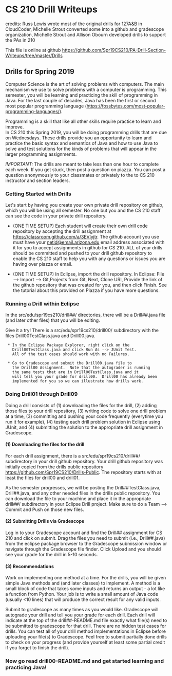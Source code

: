 # CS 210 Drill Writeups

credits: Russ Lewis wrote most of the original drills for 127A&B in CloudCoder, 
         Michelle Strout converted some into a github and gradescope organization,
         Michelle Strout and Allison Obourn developed drills to support the PAs in 210

This file is online at github 
https://github.com/Spr19CS210/PA-Drill-Section-Writeups/tree/master/Drills

## Drills for Spring 2019

Computer Science is the art of solving problems with computers.  The main mechanism
we use to solve problems with a computer is programming.  This semester, you will be 
learning and practicing the skill of programming in Java.  For the last couple of 
decades, Java has been the first or second most popular programming language 
(https://fossbytes.com/most-popular-programming-languages/).

Programming is a skill that like all other skills require practice to learn and improve.  
In CS 210 this Spring 2019, you will be doing programming drills that are due on Wednesdays.
These drills provide you an opportunity to learn and practice the basic syntax and semantics
of Java and how to use Java to solve and test solutions for the kinds of problems
that will appear in the larger programming assignments.

*IMPORTANT:* The drills are meant to take less than one hour to 
complete each week.  If you get stuck, then post a question on piazza.
You can post a question anonymously to your classmates
or privately to the to CS 210 instructor and section leaders.

### Getting Started with Drills

Let's start by having you create your own private drill repository on github,
which you will be using all semester.  No one but you and the CS 210 staff
can see the code in your private drill repository.

 * (ONE TIME SETUP) Each student will create their own drill code repository by 
   accepting the drill assignment at https://classroom.github.com/a/3EVlyjtr.
   The github account you use must have your netid@email.arizona.edu email
   address associated with it for you to accept assignments in github for CS 210.
   ALL of your drills should be committed and pushed to your drill github repository to 
   enable the CS 210 staff to help you with any questions or issues you are 
   having over piazza or email.
   
 * (ONE TIME SETUP) In Eclipse, import the drill repository.
   In Eclipse: File --> Import --> Git,Projects from Git, Next, Clone URI, Provide the
   link of the github repository that was created for you, and then click Finish.
   See the tutorial about this provided on Piazza if you have more questions.


### Running a Drill within Eclipse

In the src/edu/spr19cs210/drill##/ directories, there will be
a Drill##.java file (and later other files) that you will be editing.
   
Give it a try!  There is a src/edu/spr19cs210/drill00/ 
subdirectory with the files Drill00TestClass.java and Drill00.java.
   
     * In the Eclipse Package Explorer, right click on the 
       Drill00TestClass.java and click Run As --> JUnit Test.  
       All of the test cases should work with no Failures.
       
     * Go to Gradescope and submit the Drill00.java file to
       the Drill00 Assignment.  Note that the autograder is running
       the same tests that are in Drill00TestClass.java and it
       will tell you your grade for drill00.  Drill00 has already been
       implemented for you so we can illustrate how drills work.


### Doing Drill01 through Drill09

Doing a drill consists of (1) downloading the files for the drill,
(2) adding those files to your drill repository, (3) writing code
to solve one drill problem at a time, (3) committing and pushing your code
frequently (everytime you run it for example), (4) testing each drill problem
solution in Eclipse using JUnit, and (4) submitting the solution
to the appropriate drill assignment in Gradescope.

#### (1) Downloading the files for the drill

For each drill assignment, there is a src/edu/spr19cs210/drill##/
subdirectory in your drill github repository.  Your drill github repository
was initially copied from the drills public repository
https://github.com/Spr19CS210/Drills-Public.  The repository starts
with at least the files for drill00 and drill01.

As the semester progresses, we will be posting the Drill##TestClass.java, 
Drill##.java, and any other needed files in the drills public repository.
You can download the file to your machine and place it in the appropriate
drill##/ subdirectory in your Eclipse Drill project.  Make sure to do a
Team --> Commit and Push on those new files.

#### (2) Submitting Drills via Gradescope

Log in to your Gradescope account and find the Drill## assignment for CS 210
and click on submit.  Drag the files you need to submit (i.e., Drill##.java)
from the eclipse package browser to the Gradescope submission window or
navigate through the Gradescope file finder.  Click Upload and you should see
your grade for the drill in 5-10 seconds.


#### (3) Recommendations

Work on implementing one method at a time.  For the drills, you will be 
given simple Java methods and (and later classes) to implement.  A method is 
a small block of code that takes some inputs and returns an output - a lot 
like a function from Python.  Your job is to write a small amount of Java 
code (usually <10 lines) that will produce the correct result for any valid
inputs.

Submit to gradescope as many times as you would like.  Gradescope
will autograde your drill and tell you your grade for each drill.
Each drill will indicate at the top of the drill##-README.md file
exactly what file(s) need to be submitted to gradescope for that
drill.  There are no hidden test cases for drills.  You can test
all of your drill method implementations in Eclipse before uploading
your file(s) to Gradescope.  Feel free to submit partially done drills
to check on your progress (and provide yourself at least some partial
credit if you forget to finish the drill).

### Now go read drill00-README.md and get started learning and practicing Java!
